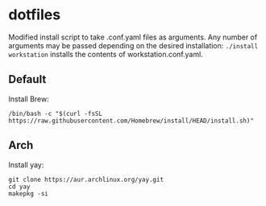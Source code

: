 # dotfiles

Modified install script to take .conf.yaml files as arguments. Any number of arguments may be passed depending on the desired installation:
`./install workstation` installs the contents of workstation.conf.yaml.

## Default

Install Brew:

```
/bin/bash -c "$(curl -fsSL https://raw.githubusercontent.com/Homebrew/install/HEAD/install.sh)"
```


## Arch

Install yay:

```
git clone https://aur.archlinux.org/yay.git
cd yay
makepkg -si
```
